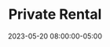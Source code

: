 ---
date: 2023-05-20 08:00:00-05:00
dates: 8:00 am on May 20 2023
draft: false
durationMinutes: 600
title: Private Rental
---